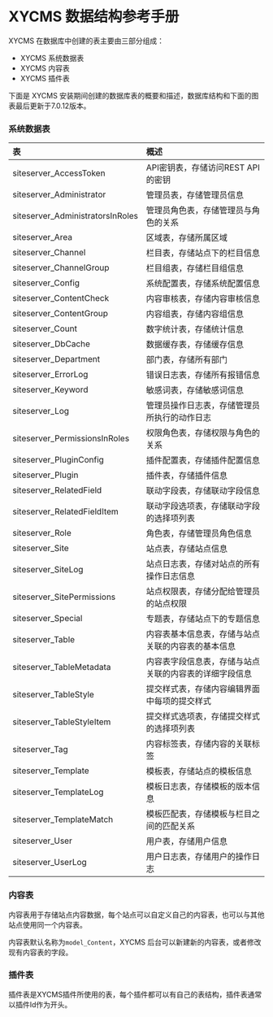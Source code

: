 # XYCMS 数据结构参考手册

XYCMS 在数据库中创建的表主要由三部分组成：

* XYCMS 系统数据表
* XYCMS 内容表
* XYCMS 插件表

下面是 XYCMS 安装期间创建的数据库表的概要和描述，数据库结构和下面的图表最后更新于7.0.12版本。

### 系统数据表

| 表 | 概述 |
| :----- | :----- |
|siteserver_AccessToken	|API密钥表，存储访问REST API的密钥|
|siteserver_Administrator	|管理员表，存储管理员信息|
|siteserver_AdministratorsInRoles	|管理员角色表，存储管理员与角色的关系|
|siteserver_Area	|区域表，存储所属区域|
|siteserver_Channel|	栏目表，存储站点下的栏目信息|
|siteserver_ChannelGroup	|栏目组表，存储栏目组信息|
|siteserver_Config	|系统配置表，存储系统配置信息|
|siteserver_ContentCheck	|内容审核表，存储内容审核信息|
|siteserver_ContentGroup	|内容组表，存储内容组信息|
|siteserver_Count	|数字统计表，存储统计信息|
|siteserver_DbCache	|数据缓存表，存储缓存信息|
|siteserver_Department	|部门表，存储所有部门|
|siteserver_ErrorLog	|错误日志表，存储所有报错信息|
|siteserver_Keyword	|敏感词表，存储敏感词信息|
|siteserver_Log	|管理员操作日志表，存储管理员所执行的动作日志|
|siteserver_PermissionsInRoles	|权限角色表，存储权限与角色的关系|
|siteserver_PluginConfig	|插件配置表，存储插件配置信息|
|siteserver_Plugin	|插件表，存储插件信息|
|siteserver_RelatedField	|联动字段表，存储联动字段信息|
|siteserver_RelatedFieldItem	|联动字段选项表，存储联动字段的选择项列表|
|siteserver_Role	|角色表，存储管理员角色信息|
|siteserver_Site	|站点表，存储站点信息|
|siteserver_SiteLog|	站点日志表，存储对站点的所有操作日志信息|
|siteserver_SitePermissions	|站点权限表，存储分配给管理员的站点权限|
|siteserver_Special	|专题表，存储站点下的专题信息|
|siteserver_Table	|内容表基本信息表，存储与站点关联的内容表的基本信息|
|siteserver_TableMetadata	|内容表字段信息表，存储与站点关联的内容表的详细字段信息|
|siteserver_TableStyle	|提交样式表，存储内容编辑界面中每项的提交样式|
|siteserver_TableStyleItem	|提交样式选项表，存储提交样式的选择项列表|
|siteserver_Tag	|内容标签表，存储内容的关联标签|
|siteserver_Template	|模板表，存储站点的模板信息|
|siteserver_TemplateLog	|模板日志表，存储模板的版本信息|
|siteserver_TemplateMatch	|模板匹配表，存储模板与栏目之间的匹配关系|
|siteserver_User	|用户表，存储用户信息|
|siteserver_UserLog	|用户日志表，存储用户的操作日志|

### 内容表

内容表用于存储站点内容数据，每个站点可以自定义自己的内容表，也可以与其他站点使用同一个内容表。

内容表默认名称为`model_Content`，XYCMS 后台可以新建新的内容表，或者修改现有内容表的字段。

### 插件表

插件表是XYCMS插件所使用的表，每个插件都可以有自己的表结构，插件表通常以插件Id作为开头。

<style>
table th:first-of-type {
    width: 20%;
}
table th:nth-of-type(2) {
    width: 80%;
}
</style>
